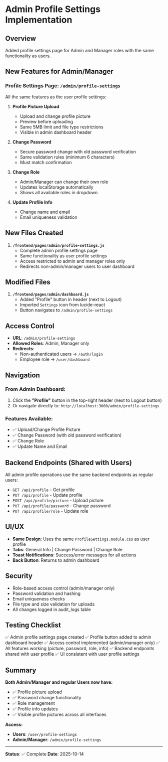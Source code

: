# Admin Profile Settings Implementation

## Overview
Added profile settings page for Admin and Manager roles with the same functionality as users.

## New Features for Admin/Manager

### Profile Settings Page: `/admin/profile-settings`

All the same features as the user profile settings:

1. **Profile Picture Upload**
   - Upload and change profile picture
   - Preview before uploading
   - Same 5MB limit and file type restrictions
   - Visible in admin dashboard header

2. **Change Password**
   - Secure password change with old password verification
   - Same validation rules (minimum 6 characters)
   - Must match confirmation

3. **Change Role**
   - Admin/Manager can change their own role
   - Updates localStorage automatically
   - Shows all available roles in dropdown

4. **Update Profile Info**
   - Change name and email
   - Email uniqueness validation

## New Files Created

1. **`/frontend/pages/admin/profile-settings.js`**
   - Complete admin profile settings page
   - Same functionality as user profile settings
   - Access restricted to admin and manager roles only
   - Redirects non-admin/manager users to user dashboard

## Modified Files

1. **`/frontend/pages/admin/dashboard.js`**
   - Added "Profile" button in header (next to Logout)
   - Imported `Settings` icon from lucide-react
   - Button navigates to `/admin/profile-settings`

## Access Control

- **URL**: `/admin/profile-settings`
- **Allowed Roles**: Admin, Manager only
- **Redirects**:
  - Non-authenticated users → `/auth/login`
  - Employee role → `/user/dashboard`

## Navigation

### From Admin Dashboard:
1. Click the **"Profile"** button in the top-right header (next to Logout button)
2. Or navigate directly to: `http://localhost:3000/admin/profile-settings`

### Features Available:
- ✅ Upload/Change Profile Picture
- ✅ Change Password (with old password verification)
- ✅ Change Role
- ✅ Update Name and Email

## Backend Endpoints (Shared with Users)

All admin profile operations use the same backend endpoints as regular users:

- `GET /api/profile` - Get profile
- `PUT /api/profile` - Update profile
- `POST /api/profile/picture` - Upload picture
- `PUT /api/profile/password` - Change password
- `PUT /api/profile/role` - Update role

## UI/UX

- **Same Design**: Uses the same `ProfileSettings.module.css` as user profile
- **Tabs**: General Info | Change Password | Change Role
- **Toast Notifications**: Success/error messages for all actions
- **Back Button**: Returns to admin dashboard

## Security

- Role-based access control (admin/manager only)
- Password validation and hashing
- Email uniqueness checks
- File type and size validation for uploads
- All changes logged in audit_logs table

## Testing Checklist

✅ Admin profile settings page created
✅ Profile button added to admin dashboard header
✅ Access control implemented (admin/manager only)
✅ All features working (picture, password, role, info)
✅ Backend endpoints shared with user profile
✅ UI consistent with user profile settings

## Summary

**Both Admin/Manager and regular Users now have:**
- ✅ Profile picture upload
- ✅ Password change functionality
- ✅ Role management
- ✅ Profile info updates
- ✅ Visible profile pictures across all interfaces

**Access:**
- **Users**: `/user/profile-settings`
- **Admin/Manager**: `/admin/profile-settings`

---
**Status**: ✅ Complete
**Date**: 2025-10-14
